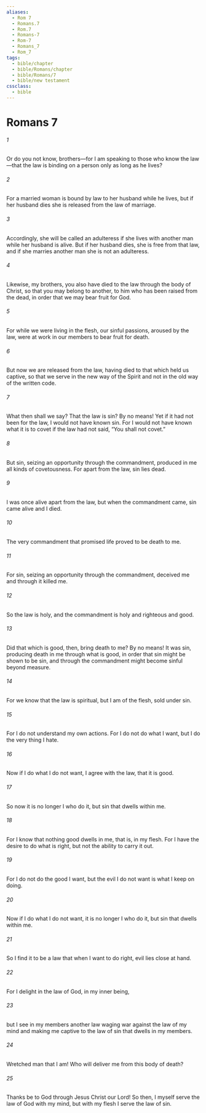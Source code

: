 ```yaml
---
aliases:
  - Rom 7
  - Romans.7
  - Rom.7
  - Romans-7
  - Rom-7
  - Romans_7
  - Rom_7
tags:
  - bible/chapter
  - bible/Romans/chapter
  - bible/Romans/7
  - bible/new testament
cssclass:
  - bible
---
```


# Romans 7

###### 1
Or do you not know, brothers—for I am speaking to those who know the law—that the law is binding on a person only as long as he lives?
###### 2
For a married woman is bound by law to her husband while he lives, but if her husband dies she is released from the law of marriage.
###### 3
Accordingly, she will be called an adulteress if she lives with another man while her husband is alive. But if her husband dies, she is free from that law, and if she marries another man she is not an adulteress.
###### 4
Likewise, my brothers, you also have died to the law through the body of Christ, so that you may belong to another, to him who has been raised from the dead, in order that we may bear fruit for God.
###### 5
For while we were living in the flesh, our sinful passions, aroused by the law, were at work in our members to bear fruit for death.
###### 6
But now we are released from the law, having died to that which held us captive, so that we serve in the new way of the Spirit and not in the old way of the written code.
###### 7
What then shall we say? That the law is sin? By no means! Yet if it had not been for the law, I would not have known sin. For I would not have known what it is to covet if the law had not said, “You shall not covet.”
###### 8
But sin, seizing an opportunity through the commandment, produced in me all kinds of covetousness. For apart from the law, sin lies dead.
###### 9
I was once alive apart from the law, but when the commandment came, sin came alive and I died.
###### 10
The very commandment that promised life proved to be death to me.
###### 11
For sin, seizing an opportunity through the commandment, deceived me and through it killed me.
###### 12
So the law is holy, and the commandment is holy and righteous and good.
###### 13
Did that which is good, then, bring death to me? By no means! It was sin, producing death in me through what is good, in order that sin might be shown to be sin, and through the commandment might become sinful beyond measure.
###### 14
For we know that the law is spiritual, but I am of the flesh, sold under sin.
###### 15
For I do not understand my own actions. For I do not do what I want, but I do the very thing I hate.
###### 16
Now if I do what I do not want, I agree with the law, that it is good.
###### 17
So now it is no longer I who do it, but sin that dwells within me.
###### 18
For I know that nothing good dwells in me, that is, in my flesh. For I have the desire to do what is right, but not the ability to carry it out.
###### 19
For I do not do the good I want, but the evil I do not want is what I keep on doing.
###### 20
Now if I do what I do not want, it is no longer I who do it, but sin that dwells within me.
###### 21
So I find it to be a law that when I want to do right, evil lies close at hand.
###### 22
For I delight in the law of God, in my inner being,
###### 23
but I see in my members another law waging war against the law of my mind and making me captive to the law of sin that dwells in my members.
###### 24
Wretched man that I am! Who will deliver me from this body of death?
###### 25
Thanks be to God through Jesus Christ our Lord! So then, I myself serve the law of God with my mind, but with my flesh I serve the law of sin.


